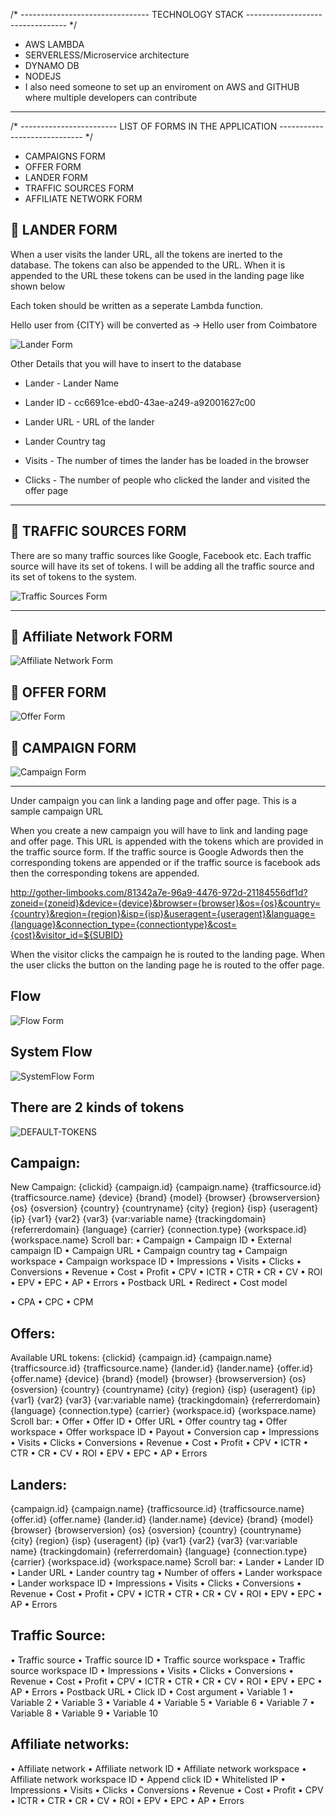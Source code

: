 /* -------------------------------- TECHNOLOGY STACK --------------------------------- */

* AWS LAMBDA
* SERVERLESS/Microservice architecture
* DYNAMO DB
* NODEJS
* I also need someone to set up an enviroment on AWS and GITHUB where multiple developers can contribute
---

/* ------------------------ LIST OF FORMS IN THE APPLICATION ----------------------------- */

* CAMPAIGNS FORM
* OFFER FORM
* LANDER FORM
* TRAFFIC SOURCES FORM
* AFFILIATE NETWORK FORM

## :green_book: LANDER FORM

When a user visits the lander URL, all the tokens are inerted to the database. The tokens can also be appended to the URL. When it is appended to the URL these tokens can be used in the landing page like shown below

Each token should be written as a seperate Lambda function.

Hello user from {CITY}  will be converted as -> Hello user from Coimbatore

![Lander Form](images/land.png "Lander Form")

Other Details that you will have to insert to the database

* Lander - Lander Name
* Lander ID - cc6691ce-ebd0-43ae-a249-a92001627c00
* Lander URL - URL of the lander
* Lander Country tag

* Visits  - The number of times the lander has be loaded in the browser
* Clicks  - The number of people who clicked the lander and visited the offer page

---

## :green_book: TRAFFIC SOURCES FORM 

There are so many traffic sources like Google, Facebook etc. Each traffic source will have its set of tokens. I will be adding all the traffic source and its set of tokens to the system.

![Traffic Sources Form](images/traffic.png "Traffic Sources Form")

---

## :green_book: Affiliate Network FORM

![Affiliate Network Form](images/affiliate.png "Affiliate Network Form")

## :green_book: OFFER FORM

![Offer Form](images/offer.png "Offer Form")

## :green_book: CAMPAIGN FORM

![Campaign Form](images/campaign.png "Campaign Form")

---

Under campaign you can link a landing page and offer page. This is a sample campaign URL

When you create a new campaign you will have to link and landing page and offer page. This URL is appended with the tokens which are provided in the traffic source form. If the traffic source is Google Adwords then the corresponding tokens are appended or if the traffic source is facebook ads then the corresponding tokens are appended.

http://gother-limbooks.com/81342a7e-96a9-4476-972d-21184556df1d?zoneid={zoneid}&device={device}&browser={browser}&os={os}&country={country}&region={region}&isp={isp}&useragent={useragent}&language={language}&connection_type={connectiontype}&cost={cost}&visitor_id=${SUBID}

When the visitor clicks the campaign he is routed to the landing page. When the user clicks the button on the landing page he is routed to the offer page.

## Flow

![Flow Form](images/flow.jpg "flow")

## System Flow
![SystemFlow Form](images/systemflow.jpg "flow")


## There are 2 kinds of tokens

![DEFAULT-TOKENS](images/DEFAULTS-TOKENS.jpg "flow")

## Campaign:
New Campaign:
{clickid}
{campaign.id}
{campaign.name}
{trafficsource.id}
{trafficsource.name}
{device}
{brand}
{model}
{browser}
{browserversion}
{os}
{osversion}
{country}
{countryname}
{city}
{region}
{isp}
{useragent}
{ip}
{var1}
{var2}
{var3}
{var:variable name}
{trackingdomain}
{referrerdomain}
{language}
{carrier}
{connection.type}
{workspace.id}
{workspace.name}
Scroll bar:
•	 Campaign
•	  Campaign ID
•	  External campaign ID
•	  Campaign URL
•	  Campaign country tag
•	  Campaign workspace
•	  Campaign workspace ID
•	  Impressions
•	  Visits
•	  Clicks
•	  Conversions
•	  Revenue
•	  Cost
•	  Profit
•	  CPV
•	  ICTR
•	  CTR
•	  CR
•	  CV
•	  ROI
•	  EPV
•	  EPC
•	  AP
•	  Errors
•	  Postback URL
•	  Redirect
•	  Cost model

•	  CPA
•	  CPC
•	  CPM

## Offers:
Available URL tokens:
{clickid}
{campaign.id}
{campaign.name}
{trafficsource.id}
{trafficsource.name}
{lander.id}
{lander.name}
{offer.id}
{offer.name}
{device}
{brand}
{model}
{browser}
{browserversion}
{os}
{osversion}
{country}
{countryname}
{city}
{region}
{isp}
{useragent}
{ip}
{var1}
{var2}
{var3}
{var:variable name}
{trackingdomain}
{referrerdomain}
{language}
{connection.type}
{carrier}
{workspace.id}
{workspace.name}
Scroll bar:
•	  Offer
•	  Offer ID
•	  Offer URL
•	  Offer country tag
•	  Offer workspace
•	  Offer workspace ID
•	  Payout
•	  Conversion cap
•	  Impressions
•	  Visits
•	  Clicks
•	  Conversions
•	  Revenue
•	  Cost
•	  Profit
•	  CPV
•	  ICTR
•	  CTR
•	  CR
•	  CV
•	  ROI
•	  EPV
•	  EPC
•	  AP
•	  Errors


## Landers:

{campaign.id}
{campaign.name}
{trafficsource.id}
{trafficsource.name}
{offer.id}
{offer.name}
{lander.id}
{lander.name}
{device}
{brand}
{model}
{browser}
{browserversion}
{os}
{osversion}
{country}
{countryname}
{city}
{region}
{isp}
{useragent}
{ip}
{var1}
{var2}
{var3}
{var:variable name}
{trackingdomain}
{referrerdomain}
{language}
{connection.type}
{carrier}
{workspace.id}
{workspace.name}
Scroll bar:
•	  Lander
•	  Lander ID
•	  Lander URL
•	  Lander country tag
•	  Number of offers
•	  Lander workspace
•	  Lander workspace ID
•	  Impressions
•	  Visits
•	  Clicks
•	  Conversions
•	  Revenue
•	  Cost
•	  Profit
•	  CPV
•	  ICTR
•	  CTR
•	  CR
•	  CV
•	  ROI
•	  EPV
•	  EPC
•	  AP
•	  Errors

## Traffic Source:

•	 Traffic source
•	  Traffic source ID
•	  Traffic source workspace
•	  Traffic source workspace ID
•	  Impressions
•	  Visits
•	  Clicks
•	  Conversions
•	  Revenue
•	  Cost
•	  Profit
•	  CPV
•	  ICTR
•	  CTR
•	  CR
•	  CV
•	  ROI
•	  EPV
•	  EPC
•	  AP
•	  Errors
•	  Postback URL
•	  Click ID
•	  Cost argument
•	  Variable 1
•	  Variable 2
•	  Variable 3
•	  Variable 4
•	  Variable 5
•	  Variable 6
•	  Variable 7
•	  Variable 8
•	  Variable 9
•	  Variable 10


## Affiliate networks:

•	Affiliate network
•	  Affiliate network ID
•	  Affiliate network workspace
•	  Affiliate network workspace ID
•	  Append click ID
•	  Whitelisted IP
•	  Impressions
•	  Visits
•	  Clicks
•	  Conversions
•	  Revenue
•	  Cost
•	  Profit
•	  CPV
•	  ICTR
•	  CTR
•	  CR
•	  CV
•	  ROI
•	  EPV
•	  EPC
•	  AP
•	  Errors



